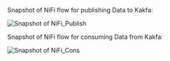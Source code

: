 Snapshot of NiFi flow for publishing Data to Kakfa:

![Snapshot of NiFi_Publish](https://github.com/gmadhu89/covid19-analysis-pyspark/blob/main/etl/nifipub.jpg?raw=true "Snapshot of NiFi Publish")

Snapshot of NiFi flow for consuming Data from Kakfa:

![Snapshot of NiFi_Cons](https://github.com/gmadhu89/covid19-analysis-pyspark/blob/main/etl/nificons.jpg?raw=true "Snapshot of NiFi Cons")

